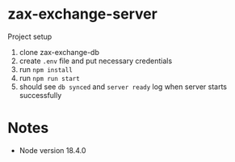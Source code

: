 # zax-exchange-server

Project setup

1. clone zax-exchange-db
2. create `.env` file and put necessary credentials
3. run `npm install`
4. run `npm run start`
5. should see `db synced` and `server ready` log when server starts successfully

# Notes
- Node version 18.4.0
